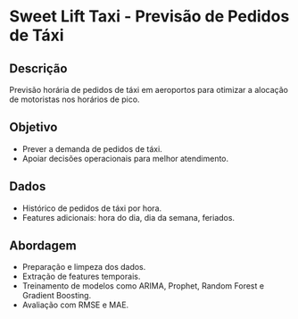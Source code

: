 # Sweet Lift Taxi - Previsão de Pedidos de Táxi

## Descrição
Previsão horária de pedidos de táxi em aeroportos para otimizar a alocação de motoristas nos horários de pico.

## Objetivo
- Prever a demanda de pedidos de táxi.
- Apoiar decisões operacionais para melhor atendimento.

## Dados
- Histórico de pedidos de táxi por hora.
- Features adicionais: hora do dia, dia da semana, feriados.

## Abordagem
- Preparação e limpeza dos dados.
- Extração de features temporais.
- Treinamento de modelos como ARIMA, Prophet, Random Forest e Gradient Boosting.
- Avaliação com RMSE e MAE.